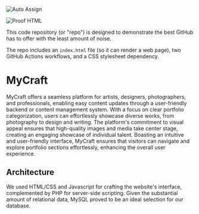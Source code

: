 ![Auto Assign](https://github.com/CIS389-final-project/demo-repository/actions/workflows/auto-assign.yml/badge.svg)

![Proof HTML](https://github.com/CIS389-final-project/demo-repository/actions/workflows/proof-html.yml/badge.svg)

This code repository (or "repo") is designed to demonstrate the best GitHub has to offer with the least amount of noise.

The repo includes an `index.html` file (so it can render a web page), two GitHub Actions workflows, and a CSS stylesheet dependency.

# MyCraft
MyCraft offers a seamless platform for artists, designers, photographers, and professionals, enabling easy content updates through a user-friendly backend or content management system. With a focus on clear portfolio categorization, users can effortlessly showcase diverse works, from photography to design and writing. The platform's commitment to visual appeal ensures that high-quality images and media take center stage, creating an engaging showcase of individual talent. Boasting an intuitive and user-friendly interface, MyCraft ensures that visitors can navigate and explore portfolio sections effortlessly, enhancing the overall user experience.

## Architecture

We used HTML/CSS and Javascript for crafting the website's interface, complemented by PHP for server-side scripting. Given the substantial amount of relational data, MySQL proved to be an ideal selection for our database.

